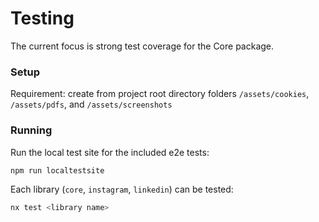 # Testing
The current focus is strong test coverage for the Core package.

### Setup

Requirement: create from project root directory folders `/assets/cookies`, `/assets/pdfs`, and `/assets/screenshots`

### Running

Run the local test site for the included e2e tests:
```bash
npm run localtestsite
```

Each library (`core`, `instagram`, `linkedin`) can be tested:
```bash
nx test <library name>
```
